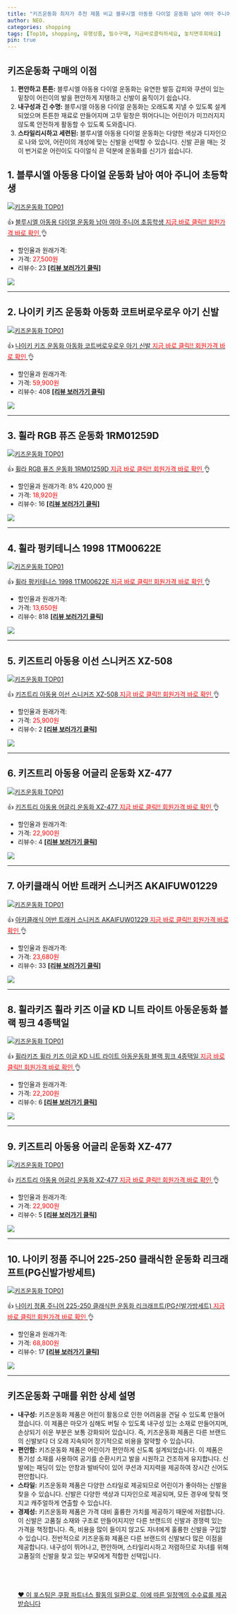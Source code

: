 ```yaml
---
title: "키즈운동화 최저가 추천 제품 비교 블루시엘 아동용 다이얼 운동화 남아 여아 주니어 초등학생 가격 비교 최저가장점"
author: NEO.
categories: shopping
tags: [Top10, shopping, 유행상품, 필수구매, 지금바로클릭하세요, 놓치면후회해요]
pin: true
---
```

## 키즈운동화 구매의 이점
1. **편안하고 튼튼:** 블루시엘 아동용 다이얼 운동화는 유연한 발등 갑피와 쿠션이 있는 밑창이 어린이의 발을 편안하게 지탱하고 신발이 움직이기 쉽습니다.
2. **내구성과 긴 수명:** 블루시엘 아동용 다이얼 운동화는 오래도록 지낼 수 있도록 설계되었으며 튼튼한 재료로 만들어지며 고무 밑창은 뛰어다니는 어린이가 미끄러지지 않도록 안전하게 활동할 수 있도록 도와줍니다.
3. **스타일리시하고 세련된:** 블루시엘 아동용 다이얼 운동화는 다양한 색상과 디자인으로 나와 있어, 어린이의 개성에 맞는 신발을 선택할 수 있습니다. 신발 끈을 매는 것이 번거로운 어린이도 다이얼식 끈 덕분에 운동화를 신기가 쉽습니다.

   

## 1. 블루시엘 아동용 다이얼 운동화 남아 여아 주니어 초등학생

[![키즈운동화 TOP01](https://thumbnail7.coupangcdn.com/thumbnails/remote/490x490ex/image/vendor_inventory/0725/fbcc9763d89c057983b04a5476e698d5f800aaa9880b3dfa7e2ba05f47a2.JPG)](https://link.coupang.com/re/AFFSDP?lptag=AF3617701&subid=GithubCoopas&pageKey=7643450439&traceid=V0-153&itemId=20316782215&vendorItemId=87402328732)


👍 [블루시엘 아동용 다이얼 운동화 남아 여아 주니어 초등학생 <font color=red> 지금 바로 클릭!! 회원가격 바로 확인 </font> ](https://link.coupang.com/re/AFFSDP?lptag=AF3617701&subid=GithubCoopas&pageKey=7643450439&traceid=V0-153&itemId=20316782215&vendorItemId=87402328732) 👌 


- 할인율과 원래가격: 
- 가격: <span style='color:red'>27,500원</span>
- 리뷰수: 23  [**[리뷰 보러가기 클릭]**](https://link.coupang.com/re/AFFSDP?lptag=AF3617701&subid=GithubCoopas&pageKey=7643450439&traceid=V0-153&itemId=20316782215&vendorItemId=87402328732)

[![](/discount_price.png)](https://link.coupang.com/re/AFFSDP?lptag=AF3617701&subid=GithubCoopas&pageKey=7643450439&traceid=V0-153&itemId=20316782215&vendorItemId=87402328732)

---


   

## 2. 나이키 키즈 운동화 아동화 코트버로우로우 아기 신발

[![키즈운동화 TOP01](https://thumbnail6.coupangcdn.com/thumbnails/remote/490x490ex/image/vendor_inventory/feb2/b745c8061837d1e01f7fcc067bc970d7726fecdc4c68dff18a81cfccb149.png)](https://link.coupang.com/re/AFFSDP?lptag=AF3617701&subid=GithubCoopas&pageKey=7760137653&traceid=V0-153&itemId=20924432485&vendorItemId=88069892965)


👍 [나이키 키즈 운동화 아동화 코트버로우로우 아기 신발 <font color=red> 지금 바로 클릭!! 회원가격 바로 확인 </font> ](https://link.coupang.com/re/AFFSDP?lptag=AF3617701&subid=GithubCoopas&pageKey=7760137653&traceid=V0-153&itemId=20924432485&vendorItemId=88069892965) 👌 


- 할인율과 원래가격: 
- 가격: <span style='color:red'>59,900원</span>
- 리뷰수: 408  [**[리뷰 보러가기 클릭]**](https://link.coupang.com/re/AFFSDP?lptag=AF3617701&subid=GithubCoopas&pageKey=7760137653&traceid=V0-153&itemId=20924432485&vendorItemId=88069892965)

[![](/discount_price.png)](https://link.coupang.com/re/AFFSDP?lptag=AF3617701&subid=GithubCoopas&pageKey=7760137653&traceid=V0-153&itemId=20924432485&vendorItemId=88069892965)

---


   

## 3. 휠라 RGB 퓨즈 운동화 1RM01259D

[![키즈운동화 TOP01](https://thumbnail9.coupangcdn.com/thumbnails/remote/490x490ex/image/rs_quotation_api/czkiwvhi/33193feed28e474886df9a8fd6d9bf14.jpg)](https://link.coupang.com/re/AFFSDP?lptag=AF3617701&subid=GithubCoopas&pageKey=6329093451&traceid=V0-153&itemId=13242329457&vendorItemId=80500288895)


👍 [휠라 RGB 퓨즈 운동화 1RM01259D <font color=red> 지금 바로 클릭!! 회원가격 바로 확인 </font> ](https://link.coupang.com/re/AFFSDP?lptag=AF3617701&subid=GithubCoopas&pageKey=6329093451&traceid=V0-153&itemId=13242329457&vendorItemId=80500288895) 👌 


- 할인율과 원래가격: 8%  420,000   원
- 가격: <span style='color:red'>18,920원</span>
- 리뷰수: 16  [**[리뷰 보러가기 클릭]**](https://link.coupang.com/re/AFFSDP?lptag=AF3617701&subid=GithubCoopas&pageKey=6329093451&traceid=V0-153&itemId=13242329457&vendorItemId=80500288895)

[![](/discount_price.png)](https://link.coupang.com/re/AFFSDP?lptag=AF3617701&subid=GithubCoopas&pageKey=6329093451&traceid=V0-153&itemId=13242329457&vendorItemId=80500288895)

---


   

## 4. 휠라 펑키테니스 1998 1TM00622E

[![키즈운동화 TOP01](https://thumbnail8.coupangcdn.com/thumbnails/remote/490x490ex/image/retail/images/470013562652114-424880f1-9255-4217-ba24-22b8d71fe1b3.jpg)](https://link.coupang.com/re/AFFSDP?lptag=AF3617701&subid=GithubCoopas&pageKey=6331037089&traceid=V0-153&itemId=13227161735&vendorItemId=80485325534)


👍 [휠라 펑키테니스 1998 1TM00622E <font color=red> 지금 바로 클릭!! 회원가격 바로 확인 </font> ](https://link.coupang.com/re/AFFSDP?lptag=AF3617701&subid=GithubCoopas&pageKey=6331037089&traceid=V0-153&itemId=13227161735&vendorItemId=80485325534) 👌 


- 할인율과 원래가격: 
- 가격: <span style='color:red'>13,650원</span>
- 리뷰수: 818  [**[리뷰 보러가기 클릭]**](https://link.coupang.com/re/AFFSDP?lptag=AF3617701&subid=GithubCoopas&pageKey=6331037089&traceid=V0-153&itemId=13227161735&vendorItemId=80485325534)

[![](/discount_price.png)](https://link.coupang.com/re/AFFSDP?lptag=AF3617701&subid=GithubCoopas&pageKey=6331037089&traceid=V0-153&itemId=13227161735&vendorItemId=80485325534)

---


   

## 5. 키즈트리 아동용 이선 스니커즈 XZ-508

[![키즈운동화 TOP01](https://thumbnail10.coupangcdn.com/thumbnails/remote/490x490ex/image/rs_quotation_api/b1k7jj6g/64dd7ae488824a0b88e32b94b7ed1dbe.jpg)](https://link.coupang.com/re/AFFSDP?lptag=AF3617701&subid=GithubCoopas&pageKey=7232893353&traceid=V0-153&itemId=18357622513&vendorItemId=85501424867)


👍 [키즈트리 아동용 이선 스니커즈 XZ-508 <font color=red> 지금 바로 클릭!! 회원가격 바로 확인 </font> ](https://link.coupang.com/re/AFFSDP?lptag=AF3617701&subid=GithubCoopas&pageKey=7232893353&traceid=V0-153&itemId=18357622513&vendorItemId=85501424867) 👌 


- 할인율과 원래가격: 
- 가격: <span style='color:red'>25,900원</span>
- 리뷰수: 2  [**[리뷰 보러가기 클릭]**](https://link.coupang.com/re/AFFSDP?lptag=AF3617701&subid=GithubCoopas&pageKey=7232893353&traceid=V0-153&itemId=18357622513&vendorItemId=85501424867)

[![](/discount_price.png)](https://link.coupang.com/re/AFFSDP?lptag=AF3617701&subid=GithubCoopas&pageKey=7232893353&traceid=V0-153&itemId=18357622513&vendorItemId=85501424867)

---


   

## 6. 키즈트리 아동용 어글리 운동화 XZ-477

[![키즈운동화 TOP01](https://thumbnail10.coupangcdn.com/thumbnails/remote/490x490ex/image/retail/images/4783135295057918-5a64bbb4-8cce-447e-84bd-bdf11eef3e0b.jpg)](https://link.coupang.com/re/AFFSDP?lptag=AF3617701&subid=GithubCoopas&pageKey=6500775442&traceid=V0-153&itemId=14311000862&vendorItemId=81555693769)


👍 [키즈트리 아동용 어글리 운동화 XZ-477 <font color=red> 지금 바로 클릭!! 회원가격 바로 확인 </font> ](https://link.coupang.com/re/AFFSDP?lptag=AF3617701&subid=GithubCoopas&pageKey=6500775442&traceid=V0-153&itemId=14311000862&vendorItemId=81555693769) 👌 


- 할인율과 원래가격: 
- 가격: <span style='color:red'>22,900원</span>
- 리뷰수: 4  [**[리뷰 보러가기 클릭]**](https://link.coupang.com/re/AFFSDP?lptag=AF3617701&subid=GithubCoopas&pageKey=6500775442&traceid=V0-153&itemId=14311000862&vendorItemId=81555693769)

[![](/discount_price.png)](https://link.coupang.com/re/AFFSDP?lptag=AF3617701&subid=GithubCoopas&pageKey=6500775442&traceid=V0-153&itemId=14311000862&vendorItemId=81555693769)

---


   

## 7. 아키클래식 어반 트래커 스니커즈 AKAIFUW01229

[![키즈운동화 TOP01](https://thumbnail8.coupangcdn.com/thumbnails/remote/490x490ex/image/retail/images/2020/09/07/11/8/24b1ca40-57a6-4b98-92e6-9cddbf6e643a.jpg)](https://link.coupang.com/re/AFFSDP?lptag=AF3617701&subid=GithubCoopas&pageKey=2176600215&traceid=V0-153&itemId=3703724348&vendorItemId=71522253006)


👍 [아키클래식 어반 트래커 스니커즈 AKAIFUW01229 <font color=red> 지금 바로 클릭!! 회원가격 바로 확인 </font> ](https://link.coupang.com/re/AFFSDP?lptag=AF3617701&subid=GithubCoopas&pageKey=2176600215&traceid=V0-153&itemId=3703724348&vendorItemId=71522253006) 👌 


- 할인율과 원래가격: 
- 가격: <span style='color:red'>23,680원</span>
- 리뷰수: 33  [**[리뷰 보러가기 클릭]**](https://link.coupang.com/re/AFFSDP?lptag=AF3617701&subid=GithubCoopas&pageKey=2176600215&traceid=V0-153&itemId=3703724348&vendorItemId=71522253006)

[![](/discount_price.png)](https://link.coupang.com/re/AFFSDP?lptag=AF3617701&subid=GithubCoopas&pageKey=2176600215&traceid=V0-153&itemId=3703724348&vendorItemId=71522253006)

---


   

## 8. 휠라키즈 휠라 키즈 이글 KD 니트 라이트 아동운동화 블랙 핑크 4종택일

[![키즈운동화 TOP01](https://thumbnail8.coupangcdn.com/thumbnails/remote/490x490ex/image/vendor_inventory/6d76/de7404a8ce7d7b5e9e71876b15e9b3380e3fc94d1dd2cbfcf8c5dfe69c03.jpg)](https://link.coupang.com/re/AFFSDP?lptag=AF3617701&subid=GithubCoopas&pageKey=7735684916&traceid=V0-153&itemId=20798805769&vendorItemId=87867943345)


👍 [휠라키즈 휠라 키즈 이글 KD 니트 라이트 아동운동화 블랙 핑크 4종택일 <font color=red> 지금 바로 클릭!! 회원가격 바로 확인 </font> ](https://link.coupang.com/re/AFFSDP?lptag=AF3617701&subid=GithubCoopas&pageKey=7735684916&traceid=V0-153&itemId=20798805769&vendorItemId=87867943345) 👌 


- 할인율과 원래가격: 
- 가격: <span style='color:red'>22,200원</span>
- 리뷰수: 6  [**[리뷰 보러가기 클릭]**](https://link.coupang.com/re/AFFSDP?lptag=AF3617701&subid=GithubCoopas&pageKey=7735684916&traceid=V0-153&itemId=20798805769&vendorItemId=87867943345)

[![](/discount_price.png)](https://link.coupang.com/re/AFFSDP?lptag=AF3617701&subid=GithubCoopas&pageKey=7735684916&traceid=V0-153&itemId=20798805769&vendorItemId=87867943345)

---


   

## 9. 키즈트리 아동용 어글리 운동화 XZ-477

[![키즈운동화 TOP01](https://thumbnail10.coupangcdn.com/thumbnails/remote/490x490ex/image/retail/images/3481637984134484-acaea4d1-7a4a-479a-8b00-4e0c3b7992f2.jpg)](https://link.coupang.com/re/AFFSDP?lptag=AF3617701&subid=GithubCoopas&pageKey=6500775442&traceid=V0-153&itemId=14311000869&vendorItemId=81555693816)


👍 [키즈트리 아동용 어글리 운동화 XZ-477 <font color=red> 지금 바로 클릭!! 회원가격 바로 확인 </font> ](https://link.coupang.com/re/AFFSDP?lptag=AF3617701&subid=GithubCoopas&pageKey=6500775442&traceid=V0-153&itemId=14311000869&vendorItemId=81555693816) 👌 


- 할인율과 원래가격: 
- 가격: <span style='color:red'>22,900원</span>
- 리뷰수: 5  [**[리뷰 보러가기 클릭]**](https://link.coupang.com/re/AFFSDP?lptag=AF3617701&subid=GithubCoopas&pageKey=6500775442&traceid=V0-153&itemId=14311000869&vendorItemId=81555693816)

[![](/discount_price.png)](https://link.coupang.com/re/AFFSDP?lptag=AF3617701&subid=GithubCoopas&pageKey=6500775442&traceid=V0-153&itemId=14311000869&vendorItemId=81555693816)

---


   

## 10. 나이키 정품 주니어 225-250 클래식한 운동화 리크래프트(PG신발가방세트)

[![키즈운동화 TOP01](https://thumbnail9.coupangcdn.com/thumbnails/remote/490x490ex/image/vendor_inventory/e31f/d2c2d2b2e2e794f0d07fbe10cd05e61f036c888473236eaabe5ca8f44234.jpg)](https://link.coupang.com/re/AFFSDP?lptag=AF3617701&subid=GithubCoopas&pageKey=7558825297&traceid=V0-153&itemId=19909360281&vendorItemId=87009300372)


👍 [나이키 정품 주니어 225-250 클래식한 운동화 리크래프트(PG신발가방세트) <font color=red> 지금 바로 클릭!! 회원가격 바로 확인 </font> ](https://link.coupang.com/re/AFFSDP?lptag=AF3617701&subid=GithubCoopas&pageKey=7558825297&traceid=V0-153&itemId=19909360281&vendorItemId=87009300372) 👌 


- 할인율과 원래가격: 
- 가격: <span style='color:red'>68,800원</span>
- 리뷰수: 17  [**[리뷰 보러가기 클릭]**](https://link.coupang.com/re/AFFSDP?lptag=AF3617701&subid=GithubCoopas&pageKey=7558825297&traceid=V0-153&itemId=19909360281&vendorItemId=87009300372)

[![](/discount_price.png)](https://link.coupang.com/re/AFFSDP?lptag=AF3617701&subid=GithubCoopas&pageKey=7558825297&traceid=V0-153&itemId=19909360281&vendorItemId=87009300372)

---
## 키즈운동화 구매를 위한 상세 설명
* **내구성:** 키즈운동화 제품은 어린이 활동으로 인한 어려움을 견딜 수 있도록 만들어졌습니다. 이 제품은 마모가 심해도 버틸 수 있도록 내구성 있는 소재로 만들어지며, 손상되기 쉬운 부분은 보통 강화되어 있습니다. 즉, 키즈운동화 제품은 다른 브랜드의 신발보다 더 오래 지속되어 장기적으로 비용을 절약할 수 있습니다.
* **편안함:** 키즈운동화 제품은 어린이가 편안하게 신도록 설계되었습니다. 이 제품은 통기성 소재를 사용하여 공기를 순환시키고 발을 시원하고 건조하게 유지합니다. 신발에는 패딩이 있는 안창과 발바닥이 있어 쿠션과 지지력을 제공하여 장시간 신어도 편안합니다.
* **스타일:** 키즈운동화 제품은 다양한 스타일로 제공되므로 어린이가 좋아하는 신발을 찾을 수 있습니다. 신발은 다양한 색상과 디자인으로 제공되며, 모든 경우에 맞춰 멋지고 캐주얼하게 연출할 수 있습니다.
* **경제성:** 키즈운동화 제품은 가격 대비 훌륭한 가치를 제공하기 때문에 저렴합니다. 이 신발은 고품질 소재와 구조로 만들어지지만 다른 브랜드의 신발과 경쟁력 있는 가격을 책정합니다. 즉, 비용을 많이 들이지 않고도 자녀에게 훌륭한 신발을 구입할 수 있습니다.
전반적으로 키즈운동화 제품은 다른 브랜드의 신발보다 많은 이점을 제공합니다. 내구성이 뛰어나고, 편안하며, 스타일리시하고 저렴하므로 자녀를 위해 고품질의 신발을 찾고 있는 부모에게 적합한 선택입니다.<br><br><br><br><br> [ ❤  이 포스팅은 쿠팡 파트너스 활동의 일환으로, 이에 따른 일정액의 수수료를 제공받습니다](https://link.coupang.com/a/bcEFyh)